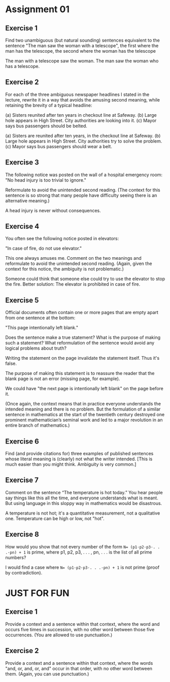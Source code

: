 # Assignment 01

## Exercise 1

Find two unambiguous (but natural sounding) sentences equivalent to the sentence
"The man saw the woman with a telescope", the first where the man has the telescope, 
the second where the woman has the telescope

The man with a telescope saw the woman.
The man saw the woman who has a telescope.


## Exercise 2

For each of the three ambiguous newspaper headlines I stated in the lecture, rewrite it in a way
that avoids the amusing second meaning, while retaining the brevity of a typical headline:

(a)  Sisters reunited after ten years in checkout line at Safeway.
(b)  Large hole appears in High Street. City authorities are looking into it.
(c)  Mayor says bus passengers should be belted.

(a) Sisters are reunited after ten years, in the checkout line at Safeway.
(b) Large hole appears in High Street. City authorities try to solve the problem.
(c) Mayor says bus passengers should wear a belt.

## Exercise 3

The following notice was posted on the wall of a hospital emergency room: "No head injury is too trivial to ignore."

Reformulate to avoid the unintended second reading.
(The context for this sentence is so strong that many people have difficulty seeing there is an alternative meaning.)

A head injury is never without consequences.

## Exercise 4

You often see the following notice posted in elevators:

"In case of fire, do not use elevator." 

This one always amuses me. Comment on the two meanings and reformulate to avoid the unintended second reading.
(Again, given the context for this notice, the ambiguity is not problematic.)

Someone could think that someone else could try to use the elevator to stop the fire. Better solution: The elevator is prohibited in case of fire.

## Exercise 5

Official documents often contain one or more pages that are empty apart from one sentence at the
bottom: 

"This page intentionally left blank."

Does  the  sentence  make  a  true  statement?
What  is  the  purpose  of  making  such  a  statement?
What reformulation of the sentence would avoid any logical problems about truth? 

Writing the statement on the page invalidate the statement itself. Thus it's false.

The purpose of making this statement is to reassure the reader that the blank page is not an error (missing page, for example).

We could have "the next page is intentionally left blank" on the page before it.

(Once again, the  context  means  that  in  practice  everyone  understands  the  intended  meaning  and  there  is  no problem.
But the formulation of a similar sentence in mathematics at the start of the twentieth
century destroyed one prominent mathematician’s seminal work and led to a major revolution in
an entire branch of mathematics.)

## Exercise 6

Find  (and  provide  citations  for)  three  examples  of  published  sentences  whose  literal  meaning  is
(clearly) not what the writer intended. [This is much easier than you might think. Ambiguity is very common.]

## Exercise 7

Comment on the sentence “The temperature is hot today.” You hear people say things like this
all the time, and everyone understands what is meant. But using language in this sloppy way in
mathematics would be disastrous.

A temperature is not hot; it's a quantitative measurement, not a qualitative one. Temperature can be high or low, not "hot".

## Exercise 8

How would you show that not every number of the form
`N= (p1·p2·p3·. . .·pn) + 1` is prime, where p1, p2, p3, . . . , pn, . . . is the list of all prime numbers?

I would find a case where `N= (p1·p2·p3·. . .·pn) + 1` is not prime (proof by contradiction).

# JUST FOR FUN

## Exercise 1

Provide  a  context  and  a  sentence  within  that  context,  where  the  word
and occurs  five  times  in succession, with no other word between those five occurrences. 
(You are allowed to use punctuation.)

## Exercise 2

Provide a context and a sentence within that context, where the words
"and, or, and, or, and"
occur in that order, with no other word between them. (Again, you can use punctuation.)
